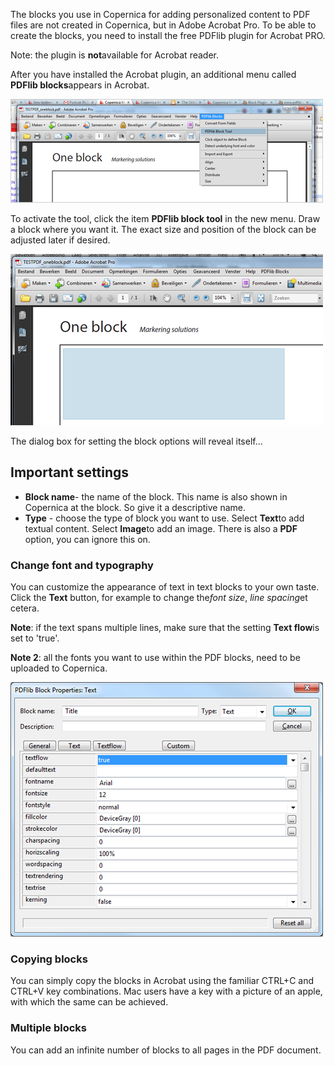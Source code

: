 The blocks you use in Copernica for adding personalized content to PDF
files are not created in Copernica, but in Adobe Acrobat Pro. To be able
to create the blocks, you need to install the free PDFlib plugin for
Acrobat PRO.

Note: the plugin is **not**available for Acrobat reader.

After you have installed the Acrobat plugin, an additional menu called
**PDFlib blocks**appears in Acrobat.

![](../images/acrobat-menu.png)

To activate the tool, click the item **PDFlib block tool** in the new
menu. Draw a block where you want it. The exact size and position of the
block can be adjusted later if desired.

![](../images/maakpdfblok.png)

The dialog box for setting the block options will reveal itself...

Important settings
------------------

-   **Block name**- the name of the block. This name is also shown in
    Copernica at the block. So give it a descriptive name.
-   **Type** - choose the type of block you want to use. Select
    **Text**to add textual content. Select **Image**to add an image.
    There is also a **PDF** option, you can ignore this on.

### Change font and typography

You can customize the appearance of text in text blocks to your own
taste. Click the **Text** button, for example to change the*font size*,
*line spacing*et cetera.

**Note**: if the text spans multiple lines, make sure that the setting
**Text flow**is set to 'true'.

**Note 2**: all the fonts you want to use within the PDF blocks, need to
be uploaded to Copernica.

![](../images/textflowd.png)

### Copying blocks

You can simply copy the blocks in Acrobat using the familiar CTRL+C and
CTRL+V key combinations. Mac users have a key with a picture of an
apple, with which the same can be achieved.

### Multiple blocks

You can add an infinite number of blocks to all pages in the PDF
document.
